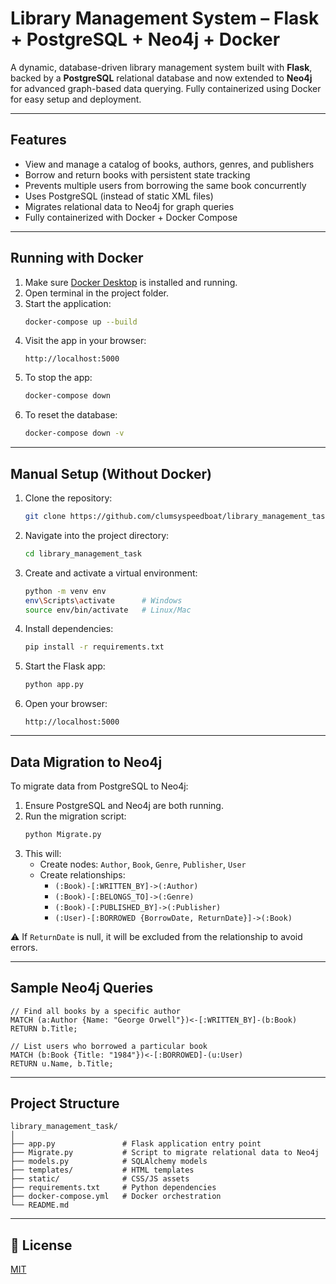 # Library Management System – Flask + PostgreSQL + Neo4j + Docker

A dynamic, database-driven library management system built with **Flask**, backed by a **PostgreSQL** relational database and now extended to **Neo4j** for advanced graph-based data querying. Fully containerized using Docker for easy setup and deployment.

---

## Features

- View and manage a catalog of books, authors, genres, and publishers
- Borrow and return books with persistent state tracking
- Prevents multiple users from borrowing the same book concurrently
- Uses PostgreSQL (instead of static XML files)
- Migrates relational data to Neo4j for graph queries
- Fully containerized with Docker + Docker Compose

---

## Running with Docker

1. Make sure [Docker Desktop](https://www.docker.com/products/docker-desktop) is installed and running.
2. Open terminal in the project folder.
3. Start the application:
   ```bash
   docker-compose up --build
   ```
4. Visit the app in your browser:
   ```
   http://localhost:5000
   ```
5. To stop the app:
   ```bash
   docker-compose down
   ```
6. To reset the database:
   ```bash
   docker-compose down -v
   ```

---

## Manual Setup (Without Docker)

1. Clone the repository:
   ```bash
   git clone https://github.com/clumsyspeedboat/library_management_task.git
   ```
2. Navigate into the project directory:
   ```bash
   cd library_management_task
   ```
3. Create and activate a virtual environment:
   ```bash
   python -m venv env
   env\Scripts\activate      # Windows
   source env/bin/activate   # Linux/Mac
   ```
4. Install dependencies:
   ```bash
   pip install -r requirements.txt
   ```
5. Start the Flask app:
   ```bash
   python app.py
   ```
6. Open your browser:
   ```
   http://localhost:5000
   ```

---

## Data Migration to Neo4j

To migrate data from PostgreSQL to Neo4j:

1. Ensure PostgreSQL and Neo4j are both running.
2. Run the migration script:
   ```bash
   python Migrate.py
   ```
3. This will:
   - Create nodes: `Author`, `Book`, `Genre`, `Publisher`, `User`
   - Create relationships:
     - `(:Book)-[:WRITTEN_BY]->(:Author)`
     - `(:Book)-[:BELONGS_TO]->(:Genre)`
     - `(:Book)-[:PUBLISHED_BY]->(:Publisher)`
     - `(:User)-[:BORROWED {BorrowDate, ReturnDate}]->(:Book)`

⚠️ If `ReturnDate` is null, it will be excluded from the relationship to avoid errors.

---

## Sample Neo4j Queries

```cypher
// Find all books by a specific author
MATCH (a:Author {Name: "George Orwell"})<-[:WRITTEN_BY]-(b:Book)
RETURN b.Title;

// List users who borrowed a particular book
MATCH (b:Book {Title: "1984"})<-[:BORROWED]-(u:User)
RETURN u.Name, b.Title;
```

---

## Project Structure

```
library_management_task/
│
├── app.py               # Flask application entry point
├── Migrate.py           # Script to migrate relational data to Neo4j
├── models.py            # SQLAlchemy models
├── templates/           # HTML templates
├── static/              # CSS/JS assets
├── requirements.txt     # Python dependencies
├── docker-compose.yml   # Docker orchestration
└── README.md
```

---

## 📄 License

[MIT](LICENSE)
